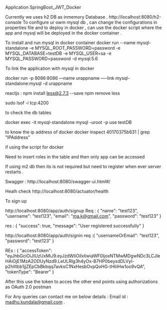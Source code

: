 Application SpringBoot_JWT_Docker


Currently we uses h2 DB as inmemory Database . http://localhost:8080/h2-console
To configure ur owm mysql db , can change the configurations in properties file 
and to deploy in docker , can use the docker script where the app and mysql will be deployed in the docker container .


To install and run   mysql in docker container
docker run --name mysql-standalone -e MYSQL_ROOT_PASSWORD=password -e MYSQL_DATABASE=testDB -e MYSQL_USER=sa -e MYSQL_PASSWORD=password -d mysql:5.6

To link the application with mysql in docker 

docker run -p 8086:8086 —name urappname —-link mysql-standalone:mysql -d urappname

reactjs   :   npm install less@2.7.3 --save      npm remove less

sudo lsof -i tcp:4200

to check the db tables 

docker exec -it mysql-standalone mysql -uroot -p
use testDB

to know the ip address of docker 
docker inspect 40170375b631 | grep "IPAddress"


if using the script for docker 

Need to insert roles in the table and then only app can be accessed

If using m2 db then its is not required but need to register when ever server restarts .

Swagger : 
http://localhost:8080/swagger-ui.html#/

Healh check 
http://localhost:8080/actuator/health

To sign up 

http://localhost:8080/app/auth/signup
 Req : 
{
	"name": "test123",
	"username": "test123",
	"email": "ma.k@gmail.com",
	"password": "test123"
}

res : {
    "success": true,
    "message": "User registered successfully"
}


http://localhost:8080/app/auth/signin
req :{
	"usernameOrEmail": "test123",
	"password": "test123"
}

REs : {
    "accessToken": "eyJhbGciOiJIUzUxMiJ9.eyJzdWIiOiIxIiwiaWF0IjoxNTMwMDgwNDc3LCJleHAiOjE1MzA2ODUyNzd9.LeULRlg3h4yOx-B7HP0beysdDLVyl-p2hIItbb1jjZEpCbBkbqq7avksC1NxHesbOvpQoHG-tHliiHw1oo9vQA",
    "tokenType": "Bearer"
}


After this use the token to acces the other end points using authorizations as OAuth 2.0 postman 

For Any queries can contact me on below details :
Email id : madhu.kundala@gmail.com . 